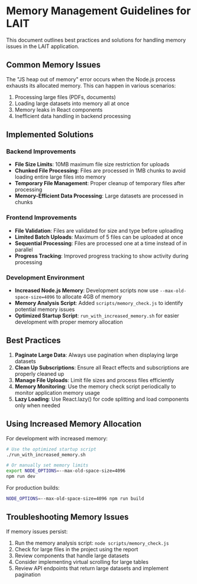 # Memory Management Guidelines for LAIT

This document outlines best practices and solutions for handling memory issues in the LAIT application.

## Common Memory Issues

The "JS heap out of memory" error occurs when the Node.js process exhausts its allocated memory. This can happen in various scenarios:

1. Processing large files (PDFs, documents)
2. Loading large datasets into memory all at once
3. Memory leaks in React components
4. Inefficient data handling in backend processing

## Implemented Solutions

### Backend Improvements

- **File Size Limits**: 10MB maximum file size restriction for uploads
- **Chunked File Processing**: Files are processed in 1MB chunks to avoid loading entire large files into memory
- **Temporary File Management**: Proper cleanup of temporary files after processing
- **Memory-Efficient Data Processing**: Large datasets are processed in chunks

### Frontend Improvements

- **File Validation**: Files are validated for size and type before uploading
- **Limited Batch Uploads**: Maximum of 5 files can be uploaded at once
- **Sequential Processing**: Files are processed one at a time instead of in parallel
- **Progress Tracking**: Improved progress tracking to show activity during processing

### Development Environment

- **Increased Node.js Memory**: Development scripts now use `--max-old-space-size=4096` to allocate 4GB of memory
- **Memory Analysis Script**: Added `scripts/memory_check.js` to identify potential memory issues
- **Optimized Startup Script**: `run_with_increased_memory.sh` for easier development with proper memory allocation

## Best Practices

1. **Paginate Large Data**: Always use pagination when displaying large datasets
2. **Clean Up Subscriptions**: Ensure all React effects and subscriptions are properly cleaned up
3. **Manage File Uploads**: Limit file sizes and process files efficiently
4. **Memory Monitoring**: Use the memory check script periodically to monitor application memory usage
5. **Lazy Loading**: Use React.lazy() for code splitting and load components only when needed

## Using Increased Memory Allocation

For development with increased memory:

```bash
# Use the optimized startup script
./run_with_increased_memory.sh

# Or manually set memory limits
export NODE_OPTIONS=--max-old-space-size=4096
npm run dev
```

For production builds:

```bash
NODE_OPTIONS=--max-old-space-size=4096 npm run build
```

## Troubleshooting Memory Issues

If memory issues persist:

1. Run the memory analysis script: `node scripts/memory_check.js`
2. Check for large files in the project using the report
3. Review components that handle large datasets
4. Consider implementing virtual scrolling for large tables
5. Review API endpoints that return large datasets and implement pagination
